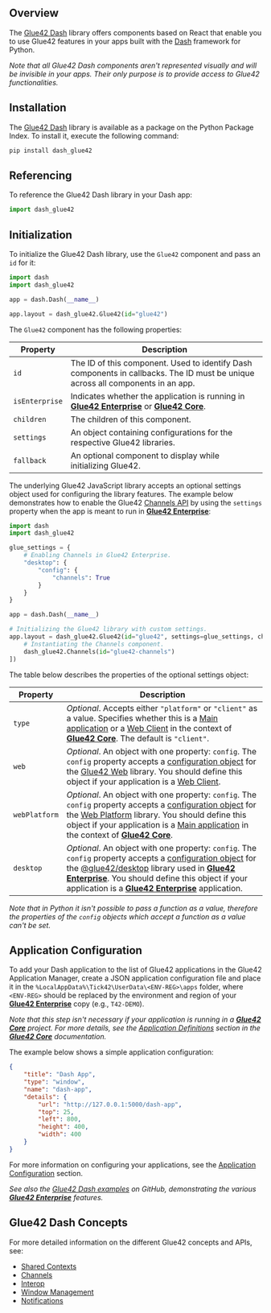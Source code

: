 ## Overview

The [Glue42 Dash](https://pypi.org/project/dash-glue42/) library offers components based on React that enable you to use Glue42 features in your apps built with the [Dash](https://dash.plotly.com/) framework for Python.

*Note that all Glue42 Dash components aren't represented visually and will be invisible in your apps. Their only purpose is to provide access to Glue42 functionalities.*

## Installation

The [Glue42 Dash](https://pypi.org/project/dash-glue42/) library is available as a package on the Python Package Index. To install it, execute the following command:

```cmd
pip install dash_glue42
```

## Referencing

To reference the Glue42 Dash library in your Dash app:

```python
import dash_glue42
```

## Initialization

To initialize the Glue42 Dash library, use the `Glue42` component and pass an `id` for it:

```python
import dash
import dash_glue42

app = dash.Dash(__name__)

app.layout = dash_glue42.Glue42(id="glue42")
```

The `Glue42` component has the following properties:

| Property | Description |
|----------|-------------|
| `id` | The ID of this component. Used to identify Dash components in callbacks. The ID must be unique across all components in an app. |
| `isEnterprise` | Indicates whether the application is running in [**Glue42 Enterprise**](https://glue42.com/enterprise/) or [**Glue42 Core**](https://glue42.com/core/). |
| `children` | The children of this component. |
| `settings` | An object containing configurations for the respective Glue42 libraries. |
| `fallback` | An optional component to display while initializing Glue42. |

The underlying Glue42 JavaScript library accepts an optional settings object used for configuring the library features. The example below demonstrates how to enable the Glue42 [Channels API](../../../../glue42-concepts/data-sharing-between-apps/channels/dash/index.html) by using the `settings` property when the app is meant to run in [**Glue42 Enterprise**](https://glue42.com/enterprise/):

```python
import dash
import dash_glue42

glue_settings = {
    # Enabling Channels in Glue42 Enterprise.
    "desktop": {
        "config": {
            "channels": True
        }
    }
}

app = dash.Dash(__name__)

# Initializing the Glue42 library with custom settings.
app.layout = dash_glue42.Glue42(id="glue42", settings=glue_settings, children=[
    # Instantiating the Channels component.
    dash_glue42.Channels(id="glue42-channels")
])
```

The table below describes the properties of the optional settings object:

| Property | Description |
|----------|-------------|
| `type` | *Optional*. Accepts either `"platform"` or `"client"` as a value. Specifies whether this is a [Main application](https://core-docs.glue42.com/developers/core-concepts/web-platform/overview/index.html) or a [Web Client](https://core-docs.glue42.com/developers/core-concepts/web-client/overview/index.html) in the context of [**Glue42 Core**](https://glue42.com/core/). The default is `"client"`. |
| `web` | *Optional*. An object with one property: `config`. The `config` property accepts a [configuration object](https://core-docs.glue42.com/reference/core/latest/glue42%20web/index.html#Config) for the [Glue42 Web](https://www.npmjs.com/package/@glue42/web) library. You should define this object if your application is a [Web Client](https://core-docs.glue42.com/developers/core-concepts/web-client/overview/index.html). |
| `webPlatform` | *Optional*. An object with one property: `config`. The `config` property accepts a [configuration object](https://core-docs.glue42.com/developers/core-concepts/web-platform/setup/index.html#configuration) for the [Web Platform](https://www.npmjs.com/package/@glue42/web-platform) library. You should define this object if your application is a [Main application](https://core-docs.glue42.com/developers/core-concepts/web-platform/overview/index.html) in the context of [**Glue42 Core**](https://glue42.com/core/). |
| `desktop` | *Optional*. An object with one property: `config`. The `config` property accepts a [configuration object](../../../../reference/glue/latest/glue/index.html#Config) for the [@glue42/desktop](https://www.npmjs.com/package/@glue42/desktop) library used in [**Glue42 Enterprise**](https://glue42.com/enterprise/). You should define this object if your application is a [**Glue42 Enterprise**](https://glue42.com/enterprise/) application. |

*Note that in Python it isn't possible to pass a function as a value, therefore the properties of the `config` objects which accept a function as a value can't be set.*

## Application Configuration

To add your Dash application to the list of Glue42 applications in the Glue42 Application Manager, create a JSON application configuration file and place it in the `%LocalAppData%\Tick42\UserData\<ENV-REG>\apps` folder, where `<ENV-REG>` should be replaced by the environment and region of your [**Glue42 Enterprise**](https://glue42.com/enterprise/) copy (e.g., `T42-DEMO`).

*Note that this step isn't necessary if your application is running in a [**Glue42 Core**](https://glue42.com/core/) project. For more details, see the [Application Definitions](https://core-docs.glue42.com/capabilities/application-management/index.html#application_definitions) section in the [**Glue42 Core**](https://glue42.com/core/) documentation.*

The example below shows a simple application configuration:

```json
{
    "title": "Dash App",
    "type": "window",
    "name": "dash-app",
    "details": {
        "url": "http://127.0.0.1:5000/dash-app",
        "top": 25,
        "left": 800,
        "height": 400,
        "width": 400
    }
}
```

For more information on configuring your applications, see the [Application Configuration](../../../../developers/configuration/application/index.html) section.

*See also the [Glue42 Dash examples](https://github.com/Glue42/glue-dash-example) on GitHub, demonstrating the various [**Glue42 Enterprise**](https://glue42.com/enterprise/) features.*

## Glue42 Dash Concepts

For more detailed information on the different Glue42 concepts and APIs, see:

- [Shared Contexts](../../../../glue42-concepts/data-sharing-between-apps/shared-contexts/dash/index.html)
- [Channels](../../../../glue42-concepts/data-sharing-between-apps/channels/dash/index.html)
- [Interop](../../../../glue42-concepts/data-sharing-between-apps/interop/dash/index.html)
- [Window Management](../../../../glue42-concepts/windows/window-management/dash/index.html)
- [Notifications](../../../../glue42-concepts/notifications/dash/index.html)